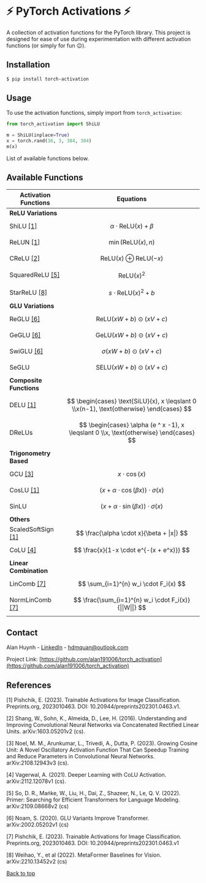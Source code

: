 # :zap: PyTorch Activations :zap:

A collection of activation functions for the PyTorch library. This project is designed for ease of use during experimentation with different activation functions (or simply for fun :wink:). 


## Installation

```bash
$ pip install torch-activation
```

## Usage

To use the activation functions, simply import from `torch_activation`:

```python
from torch_activation import ShiLU

m = ShiLU(inplace=True)
x = torch.rand(16, 3, 384, 384)
m(x)
```

List of available functions below.


## Available Functions

| Activation Functions   | Equations |
|-|-|
| **ReLU Variations** ||
| ShiLU [[1]](#1) | $$ \alpha \cdot \text{ReLU}(x) + \beta $$ |
| ReLUN [[1]](#1) | $$ \min(\text{ReLU}(x), n) $$ |
| CReLU [[2]](#2) | $$ \text{ReLU}(x) \oplus \text{ReLU}(-x) $$ |
| SquaredReLU [[5]](#5) | $$ \text{ReLU}(x)^2 $$ |
| StarReLU [[8]](#8) | $$ s \cdot \text{ReLU}(x)^2 + b$$ |
| **GLU Variations** ||
| ReGLU [[6]](#6) | $$ \text{ReLU} (xW + b) \odot (xV + c) $$ |
| GeGLU [[6]](#6) | $$ \text{GeLU} (xW + b) \odot (xV + c) $$ |
| SwiGLU [[6]](#6) | $$ \sigma (xW + b) \odot (xV + c) $$ |
| SeGLU | $$ \text{SELU} (xW + b) \odot (xV + c) $$ |
| **Composite Functions** ||
| DELU [[1]](#1) | $$ \begin{cases} \text{SiLU}(x), x \leqslant 0 \\x(n-1), \text{otherwise} \end{cases} $$ |
| DReLUs | $$ \begin{cases} \alpha (e ^ x -1), x \leqslant 0 \\x, \text{otherwise} \end{cases} $$ |
| **Trigonometry Based** ||
| GCU [[3]](#3) | $$ x \cdot \cos(x) $$ |
| CosLU [[1]](#1) | $$ (x + \alpha \cdot \cos(\beta x)) \cdot \sigma(x) $$ |
| SinLU | $$ (x + \alpha \cdot \sin (\beta x)) \cdot \sigma (x) $$ |
| **Others** ||
| ScaledSoftSign [[1]](#1) | $$ \frac{\alpha \cdot x}{\beta + \|x\|} $$ |
| CoLU [[4]](#4) | $$ \frac{x}{1-x \cdot e^{-(x + e^x)}} $$ |
| **Linear Combination** ||
| LinComb [[7]](#7) | $$ \sum_{i=1}^{n} w_i \cdot F_i(x) $$ |
| NormLinComb [[7]](#7) | $$ \frac{\sum_{i=1}^{n} w_i \cdot F_i(x)}{\|\|W\|\|} $$ |


## Contact

Alan Huynh - [LinkedIn](https://www.linkedin.com/in/alan-huynh-64b357194/) - hdmquan@outlook.com

Project Link: [https://github.com/alan191006/torch_activation](https://github.com/alan191006/torch_activation)


## References
<a id="1">[1]</a>
Pishchik, E. (2023). Trainable Activations for Image Classification. Preprints.org, 2023010463. DOI: 10.20944/preprints202301.0463.v1.

<a id="2">[2]</a>
Shang, W., Sohn, K., Almeida, D., Lee, H. (2016). Understanding and Improving Convolutional Neural Networks via Concatenated Rectified Linear Units. arXiv:1603.05201v2 (cs).

<a id="3">[3]</a>
Noel, M. M., Arunkumar, L., Trivedi, A., Dutta, P. (2023). Growing Cosine Unit: A Novel Oscillatory Activation Function That Can Speedup Training and Reduce Parameters in Convolutional Neural Networks. arXiv:2108.12943v3 (cs).

<a id="4">[4]</a>
Vagerwal, A. (2021). Deeper Learning with CoLU Activation. arXiv:2112.12078v1 (cs).

<a id="5">[5]</a>
So, D. R., Mańke, W., Liu, H., Dai, Z., Shazeer, N., Le, Q. V. (2022). Primer: Searching for Efficient Transformers for Language Modeling. arXiv:2109.08668v2 (cs)

<a id="6">[6]</a>
Noam, S. (2020). GLU Variants Improve Transformer. arXiv:2002.05202v1 (cs)

<a id="7">[7]</a>
Pishchik, E. (2023). Trainable Activations for Image Classification. Preprints.org, 2023010463. DOI: 10.20944/preprints202301.0463.v1

<a id="8">[8]</a>
Weihao, Y., et al (2022). MetaFormer Baselines for Vision. arXiv:2210.13452v2 (cs)

[Back to top](#Installation)